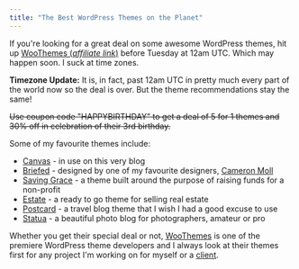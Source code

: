 ```yaml
---
title: "The Best WordPress Themes on the Planet"
---
```

<p>If you're looking for a great deal on some awesome WordPress themes, hit up <a href="https://www.woothemes.com/amember/go.php?r=359&i=l1">WooThemes (<em>affiliate link</em>)</a> before Tuesday at 12am UTC. Which may happen soon. I suck at time zones.</p>
<p><strong>Timezone Update:</strong> It is, in fact, past 12am UTC in pretty much every part of the world now so the deal is over. But the theme recommendations stay the same!</p>
<p><del datetime="2011-07-12T15:34:06+00:00">Use coupon code "HAPPYBIRTHDAY" to get a deal of 5 for 1 themes and 30% off in celebration of their 3rd birthday.</del></p>
<p>Some of my favourite themes include:</p>
<ul>
<li><a href="https://www.woothemes.com/amember/go.php?r=359&i=l64">Canvas</a> - in use on this very blog</li>
<li><a href="https://www.woothemes.com/amember/go.php?r=359&i=l113">Briefed</a> - designed by one of my favourite designers, <a href="https://cameronmoll.com/">Cameron Moll</a></li>
<li><a href="https://www.woothemes.com/amember/go.php?r=359&i=l109">Saving Grace</a> - a theme built around the purpose of raising funds for a non-profit</li>
<li><a href="https://www.woothemes.com/amember/go.php?r=359&i=l80">Estate</a> - a ready to go theme for selling real estate</li>
<li><a href="https://www.woothemes.com/amember/go.php?r=359&i=l63">Postcard</a> - a travel blog theme that I wish I had a good excuse to use</li>
<li><a href="https://www.woothemes.com/amember/go.php?r=359&i=l114">Statua</a> - a beautiful photo blog for photographers, amateur or pro</li>
</ul>
<p>Whether you get their special deal or not, <a href="https://www.woothemes.com/amember/go.php?r=359&i=l0">WooThemes</a> is one of the premiere WordPress theme developers and I always look at their themes first for any project I'm working on for myself or a <a href="https://www.lemonproductions.ca/">client</a>.</p>
